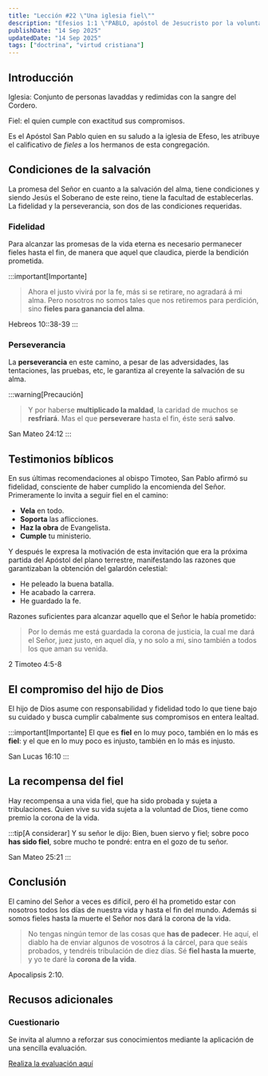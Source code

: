 ```yaml
---
title: "Lección #22 \"Una iglesia fiel\""
description: "Efesios 1:1 \"PABLO, apóstol de Jesucristo por la voluntad de Dios, á los santos y fieles en Cristo Jesús que están en Efeso.\""
publishDate: "14 Sep 2025"
updatedDate: "14 Sep 2025"
tags: ["doctrina", "virtud cristiana"]
---
```


## Introducción

Iglesia: Conjunto de personas lavaddas y redimidas con la sangre del Cordero.

Fiel: el quien cumple con exactitud sus compromisos.

Es el Apóstol San Pablo quien en su saludo a la iglesia de Efeso, les atribuye el calificativo de _fieles_ a los hermanos de esta congregación.

## Condiciones de la salvación

La promesa del Señor en cuanto a la salvación del alma, tiene condiciones y siendo Jesús el Soberano de este reino, tiene la facultad de establecerlas. La fidelidad y la perseverancia, son dos de las condiciones requeridas.

### Fidelidad

Para alcanzar las promesas de la vida eterna es necesario permanecer fieles hasta el fin, de manera que aquel que claudica, pierde la bendición prometida.

:::important[Importante]
>Ahora el justo vivirá por la fe, más si se retirare, no agradará á mi alma. Pero nosotros no somos tales que nos retiremos para perdición, sino **fieles para ganancia del alma**.

Hebreos 10::38-39
:::

### Perseverancia
La **perseverancia** en este camino, a pesar de las adversidades, las tentaciones, las pruebas, etc, le garantiza al creyente la salvación de su alma.

:::warning[Precaución]
>Y por haberse **multiplicado la maldad**, la caridad de muchos se **resfriará**. Mas el que **perseverare** hasta el fin, éste será **salvo**.

San Mateo 24:12
:::

## Testimonios bíblicos

En sus últimas recomendaciones al obispo Timoteo, San Pablo afirmó su fidelidad, consciente de haber cumplido la encomienda del Señor. Primeramente lo invita a seguir fiel en el camino:

- **Vela** en todo.
- **Soporta** las aflicciones.
- **Haz la obra** de Evangelista.
- **Cumple** tu ministerio.

Y después le expresa la motivación de esta invitación que era la próxima partida del Apóstol del plano terrestre, manifestando las razones que garantizaban la obtención del galardón celestial:

- He peleado la buena batalla.
- He acabado la carrera.
- He guardado la fe.

Razones suficientes para alcanzar aquello que el Señor le había prometido:

>Por lo demás me está guardada la corona de justicia, la cual me dará el Señor, juez justo, en aquel día, y no solo a mi, sino  también a todos los que aman su venida.

2 Timoteo 4:5-8

## El compromiso del hijo de Dios

El hijo de Dios asume con responsabilidad y fidelidad todo lo que tiene bajo su cuidado y busca cumplir cabalmente sus compromisos en entera lealtad.

:::important[Importante]
El que es **fiel** en lo muy poco, también en lo más es **fiel**: y el que en lo muy poco es injusto, también en lo más es injusto.

San Lucas 16:10
:::

## La recompensa del fiel

Hay recompensa a una vida fiel, que ha sido probada y sujeta a tribulaciones. Quien vive su vida sujeta a la voluntad de Dios, tiene como premio la corona de la vida.

:::tip[A considerar]
Y su señor le dijo: Bien, buen siervo y fiel; sobre poco **has sido fiel**, sobre mucho te pondré: entra en el gozo de tu señor.

San Mateo 25:21
:::

## Conclusión

El camino del Señor a veces es difícil, pero él ha prometido estar con nosotros todos los días de nuestra vida y hasta el fin del mundo. Además si somos fieles hasta la muerte el Señor nos dará la corona de la vida.

>No tengas ningún temor de las cosas que **has de padecer**. He aquí, el diablo ha de enviar algunos de vosotros á la cárcel, para que seáis probados, y tendréis tribulación de diez días. Sé **fiel hasta la muerte**, y yo te daré la **corona de la vida**.

Apocalipsis 2:10.

## Recusos adicionales

### Cuestionario

Se invita al alumno a reforzar sus conocimientos mediante la aplicación de una sencilla evaluación.

[Realiza la evaluación aquí](https://docs.google.com/forms/d/e/1FAIpQLSeuT1wV6bNg00MlephLhvKRABdw3V7fXIsUhH5bxmU_09Uh1w/viewform?usp=sharing&ouid=112915739176438052476)

